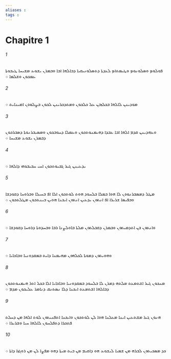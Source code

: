 ```yaml
---
aliases : 
tags : 
---
```


# Chapitre 1

###### 1
ܦܘܠܘܤ ܘܤܠܘܢܘܤ ܘܛܝܡܬܐܤ ܠܥܕܬܐ ܕܬܤܠܘܢܝܩܝܐ ܕܒܐܠܗܐ ܐܒܐ ܘܒܡܪܢ ܝܫܘܥ ܡܫܝܚܐ ܛܝܒܘܬܐ ܥܡܟܘܢ ܘܫܠܡܐ ܀
###### 2
ܡܘܕܝܢܢ ܠܐܠܗܐ ܒܟܠܙܒܢ ܥܠ ܟܠܟܘܢ ܘܡܬܕܟܪܝܢܢ ܠܟܘܢ ܒܨܠܘܬܢ ܐܡܝܢܐܝܬ ܀
###### 3
ܘܥܗܕܝܢܢ ܩܕܡ ܐܠܗܐ ܐܒܐ ܥܒܕܐ ܕܗܝܡܢܘܬܟܘܢ ܘܥܡܠܐ ܕܚܘܒܟܘܢ ܘܡܤܝܒܪܢܘܬܐ ܕܤܒܪܟܘܢ ܕܒܡܪܢ ܝܫܘܥ ܡܫܝܚܐ ܀
###### 4
ܝܕܥܝܢܢ ܓܝܪ ܓܒܝܘܬܟܘܢ ܐܚܝ ܚܒܝܒܘܗܝ ܕܐܠܗܐ ܀
###### 5
ܡܛܠ ܕܡܤܒܪܢܘܬܢ ܠܐ ܗܘܐ ܒܡܠܐ ܒܠܚܘܕ ܗܘܬ ܠܘܬܟܘܢ ܐܠܐ ܐܦ ܒܚܝܠܐ ܘܒܪܘܚܐ ܕܩܘܕܫܐ ܘܒܦܝܤܐ ܫܪܝܪܐ ܐܦ ܐܢܬܘܢ ܝܕܥܝܢ ܐܢܬܘܢ ܐܝܟܢܐ ܗܘܝܢ ܒܝܢܬܟܘܢ ܡܛܠܬܟܘܢ ܀
###### 6
ܘܐܢܬܘܢ ܒܢ ܐܬܕܡܝܬܘܢ ܘܒܡܪܢ ܕܩܒܠܬܘܢ ܡܠܬܐ ܒܐܘܠܨܢܐ ܪܒܐ ܘܒܚܕܘܬܐ ܕܪܘܚܐ ܕܩܘܕܫܐ ܀
###### 7
ܘܗܘܝܬܘܢ ܕܡܘܬܐ ܠܟܠܗܘܢ ܡܗܝܡܢܐ ܕܐܝܬ ܒܡܩܕܘܢܝܐ ܘܒܐܟܐܝܐ ܀
###### 8
ܡܢܟܘܢ ܓܝܪ ܐܫܬܡܥܬ ܡܠܬܗ ܕܡܪܢ ܠܐ ܒܠܚܘܕ ܒܡܩܕܘܢܝܐ ܘܒܐܟܐܝܐ ܐܠܐ ܒܟܠ ܐܬܪ ܗܝܡܢܘܬܟܘܢ ܕܒܐܠܗܐ ܐܫܬܡܥܬ ܐܝܟܢܐ ܕܠܐ ܢܤܬܢܩ ܕܢܐܡܪ ܥܠܝܟܘܢ ܡܕܡ ܀
###### 9
ܗܢܘܢ ܓܝܪ ܡܫܬܥܝܢ ܐܝܢܐ ܡܥܠܢܐ ܗܘܐ ܠܢ ܠܘܬܟܘܢ ܘܐܝܟܢܐ ܐܬܦܢܝܬܘܢ ܠܘܬ ܐܠܗܐ ܡܢ ܕܚܠܬ ܦܬܟܪܐ ܕܬܦܠܚܘܢ ܠܐܠܗܐ ܚܝܐ ܘܫܪܝܪܐ ܀
###### 10
ܟܕ ܡܤܟܝܬܘܢ ܠܒܪܗ ܡܢ ܫܡܝܐ ܠܝܫܘܥ ܗܘ ܕܐܩܝܡ ܡܢ ܒܝܬ ܡܝܬܐ ܕܗܘ ܡܦܨܐ ܠܢ ܡܢ ܪܘܓܙܐ ܕܐܬܐ ܀
